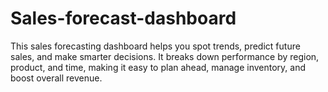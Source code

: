 # Sales-forecast-dashboard
This sales forecasting dashboard helps you spot trends, predict future sales, and make smarter decisions. It breaks down performance by region, product, and time, making it easy to plan ahead, manage inventory, and boost overall revenue.
